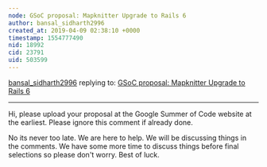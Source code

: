 ```yaml
---
node: GSoC proposal: Mapknitter Upgrade to Rails 6
author: bansal_sidharth2996
created_at: 2019-04-09 02:38:10 +0000
timestamp: 1554777490
nid: 18992
cid: 23791
uid: 503599
---
```




[bansal_sidharth2996](../profile/bansal_sidharth2996) replying to: [GSoC proposal: Mapknitter Upgrade to Rails 6](../notes/singhav/04-07-2019/gsoc-proposal-mapknitter-upgrade-to-rails-6)

----
   Hi, please upload your proposal at the Google Summer of Code website at the earliest. Please ignore this comment if already done.

No its never too late. We are here to help. We will be discussing things in the comments. We have some more time to discuss things before final selections so please don't worry.
Best of luck.